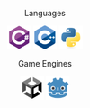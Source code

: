 <p align="center">
Languages
</p>

<p align="center">
  <img src='https://raw.githubusercontent.com/devicons/devicon/master/icons/csharp/csharp-original.svg' height='42px'/>
  <img src='https://raw.githubusercontent.com/devicons/devicon/master/icons/cplusplus/cplusplus-original.svg' height='42px'>
  <img src='https://raw.githubusercontent.com/devicons/devicon/master/icons/python/python-original.svg' height='42px'>
</p>

<p align="center">
Game Engines
</p>

<p align="center">
  <img src='https://raw.githubusercontent.com/devicons/devicon/master/icons/unity/unity-original.svg' height='42px'/>
  <img src='https://raw.githubusercontent.com/devicons/devicon/master/icons/godot/godot-original.svg' height='42px'/>
</p>
